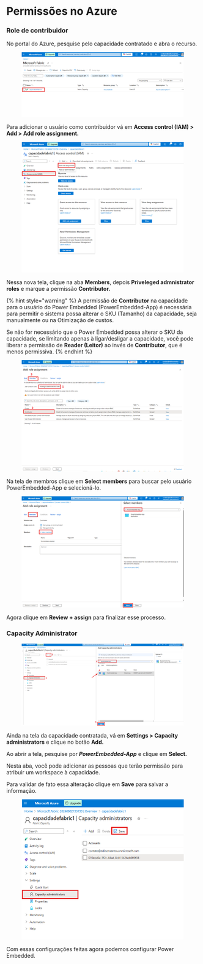 # Permissões no Azure

### Role de contribuidor

No portal do Azure, pesquise pelo capacidade contratado e abra o recurso.

<figure><img src="../../../.gitbook/assets/image (44).png" alt=""><figcaption></figcaption></figure>



Para adicionar o usuário como contribuidor vá em **Access control (IAM) > Add > Add role assignment.**

<figure><img src="../../../.gitbook/assets/image (52).png" alt=""><figcaption></figcaption></figure>



Nessa nova tela, clique na aba **Members**, depois **Priveleged admnistrator roles** e marque a permissão **Contributor.**

{% hint style="warning" %}
A permissão de **Contributor** na capacidade para o usuário do Power Embedded (PowerEmbedded-App) é necessária para permitir o sistema possa alterar o SKU (Tamanho) da capacidade, seja manualmente ou na Otimização de custos.

Se não for necessário que o Power Embedded possa alterar o SKU da capacidade, se limitando apenas à ligar/desligar a capacidade, você pode liberar a permissão de **Reader (Leitor)** ao invés de **Contributor**, que é menos permissiva.
{% endhint %}

<figure><img src="../../../.gitbook/assets/image (53).png" alt=""><figcaption></figcaption></figure>



Na tela de membros clique em **Select members** para buscar pelo usuário PowerEmbedded-App e selecioná-lo.

<figure><img src="../../../.gitbook/assets/image (41).png" alt=""><figcaption></figcaption></figure>

Agora clique em **Review + assign** para finalizar esse processo.



### Capacity Administrator

<figure><img src="../../../.gitbook/assets/image (42).png" alt=""><figcaption></figcaption></figure>

Ainda na tela da capacidade contratada, vá em **Settings > Capacity administrators** e clique no botão **Add.**

Ao abrir a tela, pesquise por _**PowerEmbedded-App**_ e clique em **Select.**

Nesta aba, você pode adicionar as pessoas que terão permissão para atribuir um workspace à capacidade.



Para validar de fato essa alteração clique em **Save** para salvar a informação.

<div align="left">

<figure><img src="../../../.gitbook/assets/image (43).png" alt=""><figcaption></figcaption></figure>

</div>

Com essas configurações feitas agora podemos configurar Power Embedded.
